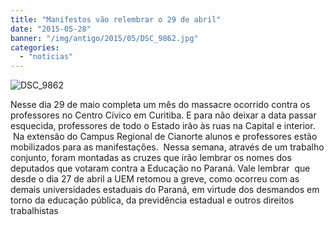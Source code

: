```yaml
---
title: "Manifestos vão relembrar o 29 de abril"
date: "2015-05-28"
banner: "/img/antigo/2015/05/DSC_9862.jpg"
categories: 
  - "noticias"
---
```


![DSC_9862](/img/antigo/2015/05/DSC_9862.jpg)

Nesse dia 29 de maio completa um mês do massacre ocorrido contra os professores no Centro Cívico em Curitiba. E para não deixar a data passar esquecida, professores de todo o Estado irão às ruas na Capital e interior.  Na extensão do Campus Regional de Cianorte alunos e professores estão mobilizados para as manifestações.  Nessa semana, através de um trabalho conjunto, foram montadas as cruzes que irão lembrar os nomes dos deputados que votaram contra a Educação no Paraná. Vale lembrar  que desde o dia 27 de abril a UEM retomou a greve, como ocorreu com as demais universidades estaduais do Paraná, em virtude dos desmandos em torno da educação pública, da previdência estadual e outros direitos trabalhistas


